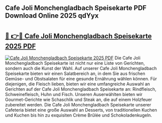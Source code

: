 ## Cafe Joli Monchengladbach Speisekarte PDF Download Online 2025 qdYyx

# <h2><a href="http://gc5gdja.nevu.top/?p=Cafe+Joli+Monchengladbach+Speisekarte">🔗 👉🔴 Cafe Joli Monchengladbach Speisekarte 2025 PDF</a></h2>

[![Cafe Joli Monchengladbach Speisekarte 2025 PDF](https://i.imgur.com/dBaPXMq.png)](http://gc5gdja.nevu.top/?p=Cafe+Joli+Monchengladbach+Speisekarte)
Die Cafe Joli Monchengladbach Speisekarte ist nicht nur eine Liste von Gerichten, sondern auch die Kunst der Wahl. Auf unserer Cafe Joli Monchengladbach Speisekarte bieten wir einen Salatbereich an, in dem Sie aus frischen Gemüse- und Obstsalaten für eine gesunde Ernährung wählen können. Für diejenigen, die Fleisch lieben, bieten wir eine umfangreiche Auswahl an Gerichten auf der Cafe Joli Monchengladbach Speisekarte an: Rindfleisch, Schweinefleisch, Huhn und Fisch. Unseren Auserwählten bieten wir Gourmet-Gerichte wie Schaschlik und Steak an, die auf einem Holzfeuer zubereitet werden. Die Cafe Joli Monchengladbach Speisekarte unserer Cafeteria bietet eine große Auswahl an Desserts, von traditionellen Kuchen und Kuchen bis hin zu exquisiten Crème Brûlée und Schokoladenkugeln.

